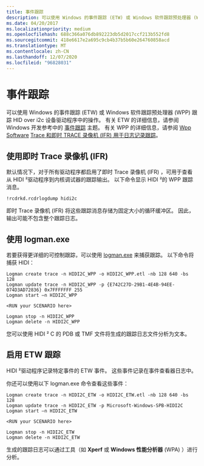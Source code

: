 ```yaml
---
title: 事件跟踪
description: 可以使用 Windows 的事件跟踪 (ETW) 或 Windows 软件跟踪预处理器 (WPP) 跟踪 HID over i2c 中的操作。
ms.date: 04/20/2017
ms.localizationpriority: medium
ms.openlocfilehash: 688c366a076db892223db5d2017ccf213b552fd8
ms.sourcegitcommit: 418e6617e2a695c9cb4b37b5b60e264760858acd
ms.translationtype: MT
ms.contentlocale: zh-CN
ms.lasthandoff: 12/07/2020
ms.locfileid: "96828031"
---
```

# <a name="event-tracing"></a>事件跟踪


可以使用 Windows 的事件跟踪 (ETW) 或 Windows 软件跟踪预处理器 (WPP) 跟踪 HID over i2c 设备驱动程序中的操作。 有关 ETW 的详细信息，请参阅 Windows 开发参考中的 [事件跟踪](/windows/win32/etw/event-tracing-portal) 主题。 有关 WPP 的详细信息，请参阅 [Wpp Software](../devtest/wpp-software-tracing.md) [Trace 和即时 TRACE 录像机 (IFR) 用于日志记录跟踪](../devtest/using-wpp-recorder.md)。

## <a name="using-the-inflight-trace-recorder-ifr"></a>使用即时 Trace 录像机 (IFR) 


默认情况下，对于所有驱动程序都启用了即时 Trace 录像机 (IFR) ，可用于查看从 HIDI ²驱动程序到内核调试器的跟踪输出。 以下命令显示 HIDI ²的 WPP 跟踪消息。

``` syntax
!rcdrkd.rcdrlogdump hidi2c
```

即时 Trace 录像机 (IFR) 将这些跟踪消息存储为固定大小的循环缓冲区。 因此，输出可能不包含整个跟踪日志。

## <a name="using-logmanexe"></a>使用 logman.exe


若要获得更详细的可控制跟踪，可以使用 [logman.exe]( https://go.microsoft.com/fwlink/p/?linkid=256232) 来捕获跟踪。 以下命令将捕获 HIDI：

``` syntax
Logman create trace -n HIDI2C_WPP -o HIDI2C_WPP.etl -nb 128 640 -bs 128 
Logman update trace -n HIDI2C_WPP -p {E742C27D-29B1-4E4B-94EE-074D3AD72836} 0x7FFFFFFF 255
Logman start –n HIDI2C_WPP
 
<RUN your SCENARIO here>

Logman stop -n HIDI2C_WPP
Logman delete -n HIDI2C_WPP
```

您可以使用 HIDI ² C 的 PDB 或 TMF 文件将生成的跟踪日志文件分析为文本。

## <a name="enabling-etw-tracing"></a>启用 ETW 跟踪


HIDI ²驱动程序记录特定事件的 ETW 事件。 这些事件记录在事件查看器日志中。

你还可以使用以下 logman.exe 命令查看这些事件：

``` syntax
Logman create trace -n HIDI2C_ETW -o HIDI2C_ETW.etl -nb 128 640 -bs 128 
Logman update trace -n HIDI2C_ETW -p Microsoft-Windows-SPB-HIDI2C 
Logman start –n HIDI2C_ETW
 
<RUN your SCENARIO here>

Logman stop -n HIDI2C_ETW
Logman delete -n HIDI2C_ETW
```

生成的跟踪日志可以通过工具（如 **Xperf** 或 **Windows 性能分析器** (WPA) ）进行分析。

